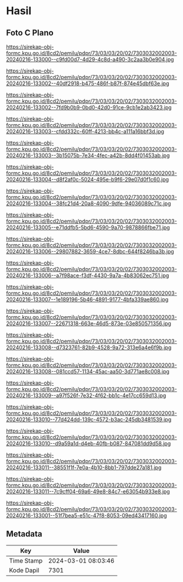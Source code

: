 # Hasil

## Foto C Plano

https://sirekap-obj-formc.kpu.go.id/8cd2/pemilu/pdpr/73/03/03/20/02/7303032002003-20240216-133000--c9fd00d7-4d29-4c8d-a490-3c2aa3b0e904.jpg

https://sirekap-obj-formc.kpu.go.id/8cd2/pemilu/pdpr/73/03/03/20/02/7303032002003-20240216-133002--40df2918-b475-486f-b87f-874e45dbf63e.jpg

https://sirekap-obj-formc.kpu.go.id/8cd2/pemilu/pdpr/73/03/03/20/02/7303032002003-20240216-133002--7fd9b0b9-0bd0-42d0-91ce-9cb1e2ab3423.jpg

https://sirekap-obj-formc.kpu.go.id/8cd2/pemilu/pdpr/73/03/03/20/02/7303032002003-20240216-133003--cfdd332c-60ff-4213-bb4c-a111a16bbf3d.jpg

https://sirekap-obj-formc.kpu.go.id/8cd2/pemilu/pdpr/73/03/03/20/02/7303032002003-20240216-133003--3b15075b-7e34-4fec-a42b-8dd4f01453ab.jpg

https://sirekap-obj-formc.kpu.go.id/8cd2/pemilu/pdpr/73/03/03/20/02/7303032002003-20240216-133004--d8f2af0c-5024-495e-b9f6-29e07d0f1c60.jpg

https://sirekap-obj-formc.kpu.go.id/8cd2/pemilu/pdpr/73/03/03/20/02/7303032002003-20240216-133004--38fc21d4-20a8-4090-9dfe-94036089c71c.jpg

https://sirekap-obj-formc.kpu.go.id/8cd2/pemilu/pdpr/73/03/03/20/02/7303032002003-20240216-133005--e71ddfb5-5bd6-4590-9a70-9878866fbe71.jpg

https://sirekap-obj-formc.kpu.go.id/8cd2/pemilu/pdpr/73/03/03/20/02/7303032002003-20240216-133006--29807882-3659-4ce7-8dbc-644f8246ba3b.jpg

https://sirekap-obj-formc.kpu.go.id/8cd2/pemilu/pdpr/73/03/03/20/02/7303032002003-20240216-133006--a7f98ace-f3df-4430-9a7a-4b83062ec751.jpg

https://sirekap-obj-formc.kpu.go.id/8cd2/pemilu/pdpr/73/03/03/20/02/7303032002003-20240216-133007--1e189196-5b46-4891-9177-4bfa339ae860.jpg

https://sirekap-obj-formc.kpu.go.id/8cd2/pemilu/pdpr/73/03/03/20/02/7303032002003-20240216-133007--22671318-663e-46d5-873e-03e850571356.jpg

https://sirekap-obj-formc.kpu.go.id/8cd2/pemilu/pdpr/73/03/03/20/02/7303032002003-20240216-133008--d7323761-82b9-4528-9a72-313e6a4e6f9b.jpg

https://sirekap-obj-formc.kpu.go.id/8cd2/pemilu/pdpr/73/03/03/20/02/7303032002003-20240216-133008--081ccd57-1134-45ac-aa50-3d771ae8c008.jpg

https://sirekap-obj-formc.kpu.go.id/8cd2/pemilu/pdpr/73/03/03/20/02/7303032002003-20240216-133009--a97f526f-7e32-4f62-bb1c-4e17cc659d13.jpg

https://sirekap-obj-formc.kpu.go.id/8cd2/pemilu/pdpr/73/03/03/20/02/7303032002003-20240216-133010--77d424dd-139c-4572-b3ac-245db3481539.jpg

https://sirekap-obj-formc.kpu.go.id/8cd2/pemilu/pdpr/73/03/03/20/02/7303032002003-20240216-133010--d9a59a1d-d4eb-40fb-b087-847081dd9d58.jpg

https://sirekap-obj-formc.kpu.go.id/8cd2/pemilu/pdpr/73/03/03/20/02/7303032002003-20240216-133011--38551f1f-7e0a-4b10-8bb1-797dde27a181.jpg

https://sirekap-obj-formc.kpu.go.id/8cd2/pemilu/pdpr/73/03/03/20/02/7303032002003-20240216-133011--7c9cff04-69a6-49e8-84c7-e63054b933e8.jpg

https://sirekap-obj-formc.kpu.go.id/8cd2/pemilu/pdpr/73/03/03/20/02/7303032002003-20240216-133001--51f7bea5-e51c-47f8-8053-09ed43417160.jpg


## Metadata

| Key        | Value               |
| ---------- | ------------------- |
| Time Stamp | 2024-03-01 08:03:46 |
| Kode Dapil | 7301                |



